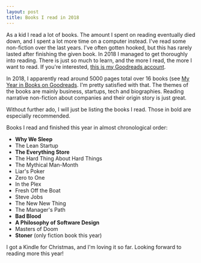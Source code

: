 ```yaml
---
layout: post
title: Books I read in 2018
---
```


As a kid I read a lot of books. The amount I spent on reading eventually died down, and I spent a lot more time on a computer instead. I've read some non-fiction over the last years. I've often gotten hooked, but this has rarely lasted after finishing the given book. In 2018 I managed to get thoroughly into reading. There is just so much to learn, and the more I read, the more I want to read. If you're interested, [this is my Goodreads account](https://www.goodreads.com/user/show/3400170-vegard-stikbakke).

In 2018, I apparently read around 5000 pages total over 16 books (see [My Year in Books on Goodreads](https://www.goodreads.com/user/year_in_books/2018/3400170). I'm pretty satisfied with that. The themes of the books are mainly business, startups, tech and biographies. Reading narrative non-fiction about companies and their origin story is just great.

Without further ado, I will just be listing the books I read. Those in bold are especially recommended.

Books I read and finished this year in almost chronological order:

- **Why We Sleep**
- The Lean Startup
- **The Everything Store**
- The Hard Thing About Hard Things
- The Mythical Man-Month
- Liar's Poker
- Zero to One
- In the Plex
- Fresh Off the Boat
- Steve Jobs
- The New New Thing
- The Manager's Path
- **Bad Blood**
- **A Philosophy of Software Design**
- Masters of Doom
- **Stoner** (only fiction book this year)

I got a Kindle for Christmas, and I'm loving it so far. Looking forward to reading more this year!